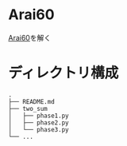<h1>Arai60</h1>

<a href="https://leetcode.com/list/m9nwbvoj/">Arai60</a>を解く

<h1>ディレクトリ構成</h1>

```
.
├── README.md
├── two_sum
│   ├── phase1.py
│   ├── phase2.py
│   └── phase3.py
└── ...
```